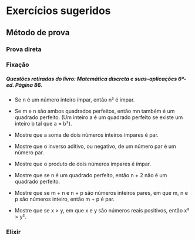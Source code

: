 # Exercícios sugeridos

## Método de prova

### Prova direta

### Fixação

##### **Questões retiradas do livro:** Matemática discreta e suas-aplicações 6ª-ed. Página 86.

+ Se n é um número inteiro ímpar, então n² é impar.

+ Se m e n são ambos quadrados perfeitos, então mn também é um quadrado perfeito. (Um inteiro a é um quadrado perfeito se existe um inteiro b tal que a = b²).

+ Mostre que a soma de dois números inteiros ímpares é par.

+ Mostre que o inverso aditivo, ou negativo, de um número par é um número par.

+ Mostre que o produto de dois números ímpares é ímpar.

+ Mostre que se n é um quadrado perfeito, então n + 2 não é um quadrado perfeito.

+ Mostre que se m + n e n + p são números inteiros pares, em que m, n e p são números inteiro, então m + p é par.

+ Mostre que se x > y, em que x e y são números reais positivos, então x² > y².

### Elixir
